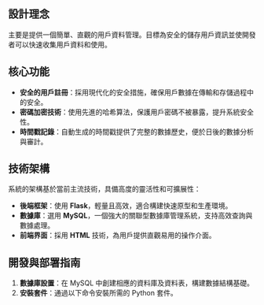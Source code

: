 ## 設計理念

主要是提供一個簡單、直觀的用戶資料管理。目標為安全的儲存用戶資訊並使開發者可以快速收集用戶資料和使用。

## 核心功能

- **安全的用戶註冊**：採用現代化的安全措施，確保用戶數據在傳輸和存儲過程中的安全。
- **密碼加密技術**：使用先進的哈希算法，保護用戶密碼不被暴露，提升系統安全性。
- **時間戳記錄**：自動生成的時間戳提供了完整的數據歷史，便於日後的數據分析與審計。

## 技術架構

系統的架構基於當前主流技術，具備高度的靈活性和可擴展性：

- **後端框架**：使用 **Flask**，輕量且高效，適合構建快速原型和生產環境。
- **數據庫**：選用 **MySQL**，一個強大的關聯型數據庫管理系統，支持高效查詢與數據處理。
- **前端界面**：採用 **HTML** 技術，為用戶提供直觀易用的操作介面。

## 開發與部署指南

1. **數據庫設置**：在 MySQL 中創建相應的資料庫及資料表，構建數據結構基礎。
2. **安裝套件**：通過以下命令安裝所需的 Python 套件。